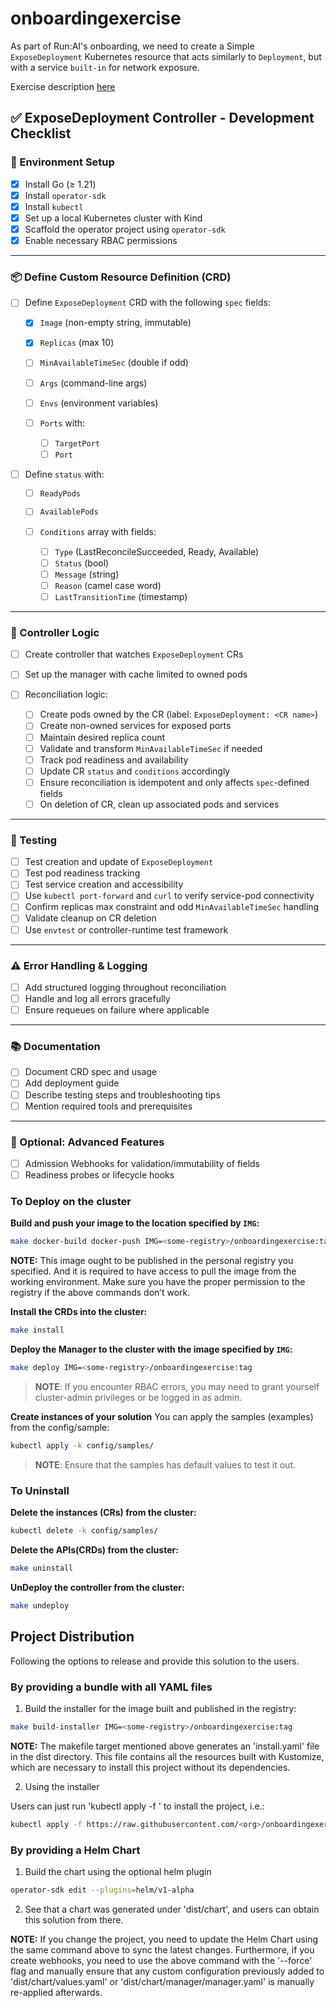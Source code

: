 # onboardingexercise
As part of Run:AI's onboarding, we need to create a Simple `ExposeDeployment` Kubernetes resource that acts similarly to `Deployment`, but with 
a service `built-in` for network exposure.

Exercise description [here](https://runai.atlassian.net/wiki/spaces/EN/pages/2698805322/ExposeDeployment+k8s+Controller+exerecise)

## ✅ ExposeDeployment Controller - Development Checklist

### 🚧 Environment Setup

* [X] Install Go (≥ 1.21)
* [X] Install `operator-sdk`
* [X] Install `kubectl`
* [X] Set up a local Kubernetes cluster with Kind
* [X] Scaffold the operator project using `operator-sdk`
* [X] Enable necessary RBAC permissions

---

### 📦 Define Custom Resource Definition (CRD)

* [ ] Define `ExposeDeployment` CRD with the following `spec` fields:

  * [X] `Image` (non-empty string, immutable)
  * [X] `Replicas` (max 10)
  * [ ] `MinAvailableTimeSec` (double if odd)
  * [ ] `Args` (command-line args)
  * [ ] `Envs` (environment variables)

  * [ ] `Ports` with:
    * [ ] `TargetPort`
    * [ ] `Port`

* [ ] Define `status` with:
  * [ ] `ReadyPods`
  * [ ] `AvailablePods`
  * [ ] `Conditions` array with fields:

    * [ ] `Type` (LastReconcileSucceeded, Ready, Available)
    * [ ] `Status` (bool)
    * [ ] `Message` (string)
    * [ ] `Reason` (camel case word)
    * [ ] `LastTransitionTime` (timestamp)

---

### 🔁 Controller Logic

* [ ] Create controller that watches `ExposeDeployment` CRs
* [ ] Set up the manager with cache limited to owned pods
* [ ] Reconciliation logic:

  * [ ] Create pods owned by the CR (label: `ExposeDeployment: <CR name>`)
  * [ ] Create non-owned services for exposed ports
  * [ ] Maintain desired replica count
  * [ ] Validate and transform `MinAvailableTimeSec` if needed
  * [ ] Track pod readiness and availability
  * [ ] Update CR `status` and `conditions` accordingly
  * [ ] Ensure reconciliation is idempotent and only affects `spec`-defined fields
  * [ ] On deletion of CR, clean up associated pods and services

---

### 🧪 Testing

* [ ] Test creation and update of `ExposeDeployment`
* [ ] Test pod readiness tracking
* [ ] Test service creation and accessibility
* [ ] Use `kubectl port-forward` and `curl` to verify service-pod connectivity
* [ ] Confirm replicas max constraint and odd `MinAvailableTimeSec` handling
* [ ] Validate cleanup on CR deletion
* [ ] Use `envtest` or controller-runtime test framework

---

### ⚠️ Error Handling & Logging

* [ ] Add structured logging throughout reconciliation
* [ ] Handle and log all errors gracefully
* [ ] Ensure requeues on failure where applicable

---

### 📚 Documentation

* [ ] Document CRD spec and usage
* [ ] Add deployment guide
* [ ] Describe testing steps and troubleshooting tips
* [ ] Mention required tools and prerequisites

---

### 📎 Optional: Advanced Features

* [ ] Admission Webhooks for validation/immutability of fields
* [ ] Readiness probes or lifecycle hooks

### To Deploy on the cluster
**Build and push your image to the location specified by `IMG`:**

```sh
make docker-build docker-push IMG=<some-registry>/onboardingexercise:tag
```

**NOTE:** This image ought to be published in the personal registry you specified.
And it is required to have access to pull the image from the working environment.
Make sure you have the proper permission to the registry if the above commands don’t work.

**Install the CRDs into the cluster:**

```sh
make install
```

**Deploy the Manager to the cluster with the image specified by `IMG`:**

```sh
make deploy IMG=<some-registry>/onboardingexercise:tag
```

> **NOTE**: If you encounter RBAC errors, you may need to grant yourself cluster-admin
privileges or be logged in as admin.

**Create instances of your solution**
You can apply the samples (examples) from the config/sample:

```sh
kubectl apply -k config/samples/
```

>**NOTE**: Ensure that the samples has default values to test it out.

### To Uninstall
**Delete the instances (CRs) from the cluster:**

```sh
kubectl delete -k config/samples/
```

**Delete the APIs(CRDs) from the cluster:**

```sh
make uninstall
```

**UnDeploy the controller from the cluster:**

```sh
make undeploy
```

## Project Distribution

Following the options to release and provide this solution to the users.

### By providing a bundle with all YAML files

1. Build the installer for the image built and published in the registry:

```sh
make build-installer IMG=<some-registry>/onboardingexercise:tag
```

**NOTE:** The makefile target mentioned above generates an 'install.yaml'
file in the dist directory. This file contains all the resources built
with Kustomize, which are necessary to install this project without its
dependencies.

2. Using the installer

Users can just run 'kubectl apply -f <URL for YAML BUNDLE>' to install
the project, i.e.:

```sh
kubectl apply -f https://raw.githubusercontent.com/<org>/onboardingexercise/<tag or branch>/dist/install.yaml
```

### By providing a Helm Chart

1. Build the chart using the optional helm plugin

```sh
operator-sdk edit --plugins=helm/v1-alpha
```

2. See that a chart was generated under 'dist/chart', and users
can obtain this solution from there.

**NOTE:** If you change the project, you need to update the Helm Chart
using the same command above to sync the latest changes. Furthermore,
if you create webhooks, you need to use the above command with
the '--force' flag and manually ensure that any custom configuration
previously added to 'dist/chart/values.yaml' or 'dist/chart/manager/manager.yaml'
is manually re-applied afterwards.
